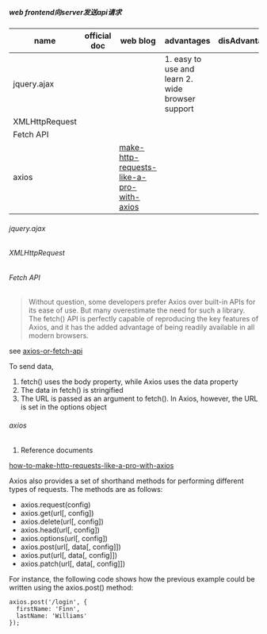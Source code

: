 ##### web frontend向server发送api请求
name | official doc | web blog| advantages | disAdvantage
---|---|---|---|---
jquery.ajax| | | 1. easy to use and learn 2.  wide browser support |
XMLHttpRequest |
Fetch API |
axios |  | [make-http-requests-like-a-pro-with-axios](https://blog.logrocket.com/how-to-make-http-requests-like-a-pro-with-axios/#new_tab)

###### jquery.ajax
###### XMLHttpRequest
###### Fetch API
> Without question, some developers prefer Axios over built-in APIs for its ease of use. But many overestimate the need for such a library.
 The fetch() API is perfectly capable of reproducing the key features of Axios, and it has the added advantage of being readily available in all modern browsers.

see [axios-or-fetch-api](https://blog.logrocket.com/axios-or-fetch-api/)

To send data,
1. fetch() uses the body property, while Axios uses the data property
2. The data in fetch() is stringified
3. The URL is passed as an argument to fetch(). In Axios, however, the URL is set in the options object

###### axios
1. Reference documents

[how-to-make-http-requests-like-a-pro-with-axios](https://blog.logrocket.com/how-to-make-http-requests-like-a-pro-with-axios/#new_tab)

Axios also provides a set of shorthand methods for performing different types of requests. The methods are as follows:

- axios.request(config)
- axios.get(url[, config])
- axios.delete(url[, config])
- axios.head(url[, config])
- axios.options(url[, config])
- axios.post(url[, data[, config]])
- axios.put(url[, data[, config]])
- axios.patch(url[, data[, config]])

For instance, the following code shows how the previous example could be written using the axios.post() method:

```
axios.post('/login', {
  firstName: 'Finn',
  lastName: 'Williams'
});
```